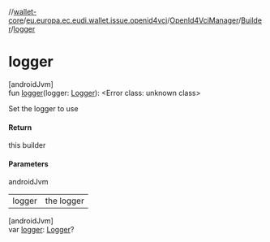//[wallet-core](../../../../index.md)/[eu.europa.ec.eudi.wallet.issue.openid4vci](../../index.md)/[OpenId4VciManager](../index.md)/[Builder](index.md)/[logger](logger.md)

# logger

[androidJvm]\
fun [logger](logger.md)(logger: [Logger](../../../eu.europa.ec.eudi.wallet.logging/-logger/index.md)): &lt;Error class: unknown class&gt;

Set the logger to use

#### Return

this builder

#### Parameters

androidJvm

| | |
|---|---|
| logger | the logger |

[androidJvm]\
var [logger](logger.md): [Logger](../../../eu.europa.ec.eudi.wallet.logging/-logger/index.md)?
